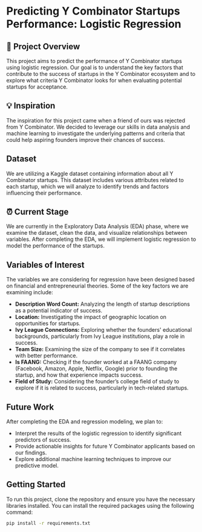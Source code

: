# Predicting Y Combinator Startups Performance: Logistic Regression

## 🚀 Project Overview

This project aims to predict the performance of Y Combinator startups using logistic regression. Our goal is to understand the key factors that contribute to the success of startups in the Y Combinator ecosystem and to explore what criteria Y Combinator looks for when evaluating potential startups for acceptance.

## 💡 Inspiration

The inspiration for this project came when a friend of ours was rejected from Y Combinator. We decided to leverage our skills in data analysis and machine learning to investigate the underlying patterns and criteria that could help aspiring founders improve their chances of success.

## Dataset

We are utilizing a Kaggle dataset containing information about all Y Combinator startups. This dataset includes various attributes related to each startup, which we will analyze to identify trends and factors influencing their performance.

## ⏰ Current Stage

We are currently in the Exploratory Data Analysis (EDA) phase, where we examine the dataset, clean the data, and visualize relationships between variables. After completing the EDA, we will implement logistic regression to model the performance of the startups.

## Variables of Interest

The variables we are considering for regression have been designed based on financial and entrepreneurial theories. Some of the key factors we are examining include:

- **Description Word Count:** Analyzing the length of startup descriptions as a potential indicator of success.
- **Location:** Investigating the impact of geographic location on opportunities for startups.
- **Ivy League Connections:** Exploring whether the founders' educational backgrounds, particularly from Ivy League institutions, play a role in success.
- **Team Size:** Examining the size of the company to see if it correlates with better performance.
- **Is FAANG:** Checking if the founder worked at a FAANG company (Facebook, Amazon, Apple, Netflix, Google) prior to founding the startup, and how that experience impacts success.
- **Field of Study:** Considering the founder’s college field of study to explore if it is related to success, particularly in tech-related startups.

## Future Work

After completing the EDA and regression modeling, we plan to:

- Interpret the results of the logistic regression to identify significant predictors of success.
- Provide actionable insights for future Y Combinator applicants based on our findings.
- Explore additional machine learning techniques to improve our predictive model.

## Getting Started

To run this project, clone the repository and ensure you have the necessary libraries installed. You can install the required packages using the following command:

```bash
pip install -r requirements.txt
